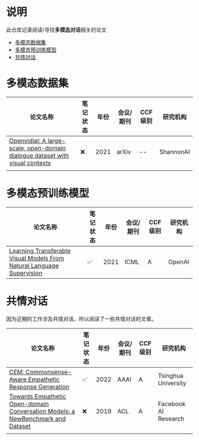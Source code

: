 # 说明

此仓库记录阅读/寻找**多模态对话**相关的论文


- [多模态数据集](#多模态数据集)
- [多模态预训练模型](#多模态预训练模型)
- [共情对话](#共情对话)

# 多模态数据集

| 论文名称                                                                                                      | 笔记状态 | 年份 | 会议/期刊 | CCF级别 | 研究机构  |
| ------------------------------------------------------------------------------------------------------------- | -------- | ---- | --------- | ------- | --------- |
| [Openvidial: A large-scale, open-domain dialogue dataset with visual contexts](https://arxiv.org/abs/2012.15015) | ❌       | 2021 | arXiv     | --      | ShannonAI |
|                                                                                                               |          |      |           |         |           |

# 多模态预训练模型

| 论文名称                                                                                                           | 笔记状态 | 年份 | 会议/期刊 | CCF级别 | 研究机构 |
| ------------------------------------------------------------------------------------------------------------------ | -------- | ---- | --------- | ------- | -------- |
| [Learning Transferable Visual Models From Natural Language Supervision](http://proceedings.mlr.press/v139/radford21a) | ✅       | 2021 | ICML      | A       | OpenAI   |


# 共情对话

因为近期的工作涉及共情对话，所以阅读了一些共情对话的文章。

| 论文名称                                                                                                                                       | 笔记状态 | 年份 | 会议/期刊 | CCF级别 | 研究机构             |
| ---------------------------------------------------------------------------------------------------------------------------------------------- | -------- | ---- | --------- | ------- | -------------------- |
| [CEM: Commonsense-Aware Empathetic Response Generation](https://ojs.aaai.org/index.php/AAAI/article/view/21373)                                   | ✅       | 2022 | AAAI      | A       | Tsinghua University  |
| [Towards Empathetic Open-domain Conversation Models: a NewBenchmark and Dataset](https://arxiv.org/abs/1811.00207 "empathetic conversation dataset") | ❌       | 2019 | ACL       | A       | Facebook AI Research |
|                                                                                                                                                |          |      |           |         |                      |
